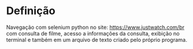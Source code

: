 # Definição

Navegação com selenium python no site: https://www.justwatch.com/br com consulta de filme, acesso a informações da consulta, exibição no terminal e também em um arquivo de texto  criado pelo próprio programa.



